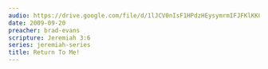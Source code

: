 ```yaml
---
audio: https://drive.google.com/file/d/1lJCV0nIsF1HPdzHEysymrmIFJFKlKKCa/view
date: 2009-09-20
preacher: brad-evans
scripture: Jeremiah 3:6
series: jeremiah-series
title: Return To Me!
---
```

